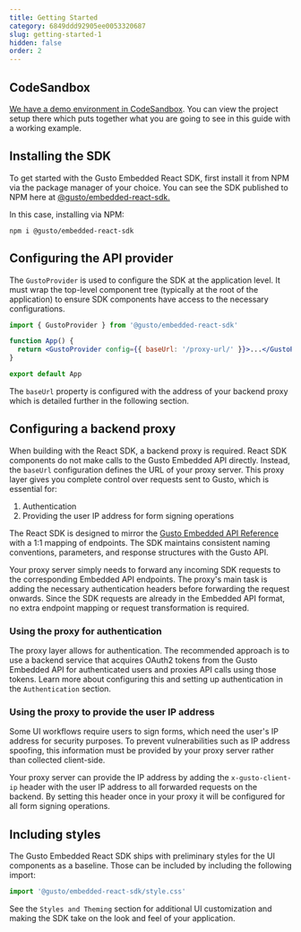 ```yaml
---
title: Getting Started
category: 6849ddd92905ee0053320687
slug: getting-started-1
hidden: false
order: 2
---
```


## CodeSandbox

[We have a demo environment in CodeSandbox](https://codesandbox.io/p/devbox/happy-ardinghelli-nzpslw?file=%2Fsrc%2FApp.jsx). You can view the project setup there which puts together what you are going to see in this guide with a working example.

## Installing the SDK

To get started with the Gusto Embedded React SDK, first install it from NPM via the package manager of your choice. You can see the SDK published to NPM here at [@gusto/embedded-react-sdk.](https://www.npmjs.com/package/@gusto/embedded-react-sdk)

In this case, installing via NPM:

```
npm i @gusto/embedded-react-sdk
```

## Configuring the API provider

The `GustoProvider` is used to configure the SDK at the application level. It must wrap the top-level component tree (typically at the root of the application) to ensure SDK components have access to the necessary configurations.

```jsx
import { GustoProvider } from '@gusto/embedded-react-sdk'

function App() {
  return <GustoProvider config={{ baseUrl: '/proxy-url/' }}>...</GustoProvider>
}

export default App
```

The `baseUrl` property is configured with the address of your backend proxy which is detailed further in the following section.

## Configuring a backend proxy

When building with the React SDK, a backend proxy is required. React SDK components do not make calls to the Gusto Embedded API directly. Instead, the `baseUrl` configuration defines the URL of your proxy server. This proxy layer gives you complete control over requests sent to Gusto, which is essential for:

1. Authentication
2. Providing the user IP address for form signing operations

The React SDK is designed to mirror the [Gusto Embedded API Reference](https://docs.gusto.com/embedded-payroll/reference/whats-new-in-v2024-04-01) with a 1:1 mapping of endpoints. The SDK maintains consistent naming conventions, parameters, and response structures with the Gusto API.

Your proxy server simply needs to forward any incoming SDK requests to the corresponding Embedded API endpoints. The proxy's main task is adding the necessary authentication headers before forwarding the request onwards. Since the SDK requests are already in the Embedded API format, no extra endpoint mapping or request transformation is required.

### Using the proxy for authentication

The proxy layer allows for authentication. The recommended approach is to use a backend service that acquires OAuth2 tokens from the Gusto Embedded API for authenticated users and proxies API calls using those tokens. Learn more about configuring this and setting up authentication in the `Authentication` section.

### Using the proxy to provide the user IP address

Some UI workflows require users to sign forms, which need the user's IP address for security purposes. To prevent vulnerabilities such as IP address spoofing, this information must be provided by your proxy server rather than collected client-side.

Your proxy server can provide the IP address by adding the `x-gusto-client-ip` header with the user IP address to all forwarded requests on the backend. By setting this header once in your proxy it will be configured for all form signing operations.

## Including styles

The Gusto Embedded React SDK ships with preliminary styles for the UI components as a baseline. Those can be included by including the following import:

```typescript
import '@gusto/embedded-react-sdk/style.css'
```

See the `Styles and Theming` section for additional UI customization and making the SDK take on the look and feel of your application.

